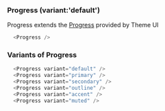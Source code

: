 ### Progress (variant:'default')

Progress extends the [Progress](https://theme-ui.com/components/progress) provided by Theme UI

```js
  <Progress />
```

### Variants of Progress

```js
  <Progress variant="default" />
  <Progress variant="primary" />
  <Progress variant="secondary" />
  <Progress variant="outline" />
  <Progress variant="accent" />
  <Progress variant="muted" />
```
